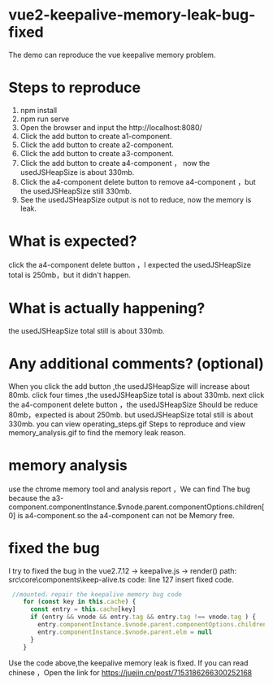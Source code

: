 # vue2-keepalive-memory-leak-bug-fixed
The demo can reproduce the vue keepalive memory problem.
# Steps to reproduce
1. npm install 
2. npm run serve 
3. Open the browser and input the http://localhost:8080/
4. Click the add button to create a1-component.
5. Click the add button to create a2-component.
6. Click the add button to create a3-component.
7. Click the add button to create a4-component ， now the usedJSHeapSize is about 330mb.
8. Click the  a4-component delete button to remove a4-component ，but the usedJSHeapSize still 330mb. 
9. See the usedJSHeapSize output is not to reduce, now the memory is leak.
# What is expected?
click the a4-component delete button ，I expected the usedJSHeapSize total is  250mb，but it didn't happen.
# What is actually happening?
the usedJSHeapSize total still is about 330mb.
# Any additional comments? (optional)
When you click the add button ,the usedJSHeapSize will increase about 80mb.
click four times ,the usedJSHeapSize total is about 330mb. 
next click the a4-component delete button ，the usedJSHeapSize Should be reduce 80mb，expected is about 250mb.
but usedJSHeapSize total still is about 330mb. 
you can view operating_steps.gif Steps to reproduce and view memory_analysis.gif to find the memory leak reason.
# memory analysis
use the chrome memory tool and analysis report  ，We can find The bug because
the a3-component.componentInstance.$vnode.parent.componentOptions.children[0] is a4-component.so the a4-component can not be Memory free.
# fixed the bug 
I try to fixed the bug in the vue2.7.12 -> keepalive.js -> render() 
path: src\core\components\keep-alive.ts
code: line 127 insert fixed code.
```js
 //mounted，repair the keepalive memory bug code
    for (const key in this.cache) {
      const entry = this.cache[key]
      if (entry && vnode && entry.tag && entry.tag !== vnode.tag ) { 
        entry.componentInstance.$vnode.parent.componentOptions.children = []
        entry.componentInstance.$vnode.parent.elm = null
      }
    }
```
Use the code above,the keepalive memory leak is fixed.
If you can read chinese ，Open the link for https://juejin.cn/post/7153186266300252168